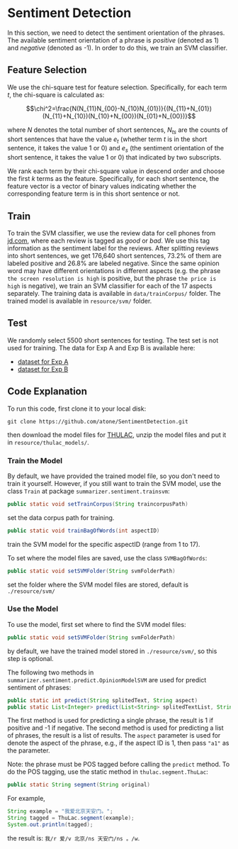 # Sentiment Detection

In this section, we need to detect the sentiment orientation of the phrases. The available sentiment orientation of a phrase is *positive* (denoted as 1) and *negative* (denoted as -1). In order to do this, we train an SVM classifier.

## Feature Selection

We use the chi-square test for feature selection. Specifically, for each term $t$, the chi-square is calculated as:

$$\chi^2=\frac{N(N_{11}N_{00}-N_{10}N_{01})}{(N_{11}+N_{01})(N_{11}+N_{10})(N_{10}+N_{00})(N_{01}+N_{00})}$$

where $N$ denotes the total number of short sentences, $N_{ts}$ are the counts of short sentences that have the value $e_t$ (whether term $t$ is in the short sentence, it takes the value 1 or 0) and $e_s$ (the sentiment orientation of the short sentence, it takes the value 1 or 0) that indicated by two subscripts.

We rank each term by their chi-square value in descend order and choose the first $k$ terms as the feature. Specifically, for each short sentence, the feature vector is a vector of binary values indicating whether the corresponding feature term is in this short sentence or not.

## Train

To train the SVM classifier, we use the review data for cell phones from [jd.com](http://www.jd.com), where each review is tagged as *good* or *bad*. We use this tag information as the sentiment label for the reviews. After splitting reviews into short sentences, we get 176,640 short sentences, 73.2% of them are labeled positive and 26.8% are labeled negative. Since the same opinion word may have different orientations in different aspects (e.g. the phrase `the screen resolution is high` is positive, but the phrase `the price is high` is negative), we train an SVM classifier for each of the 17 aspects separately. The training data is available in `data/trainCorpus/` folder. The trained model is available in `resource/svm/` folder.

## Test

We randomly select 5500 short sentences for testing. The test set is not used for training. The data for Exp A and Exp B is available here:

- [dataset for Exp A](https://raw.githubusercontent.com/atone/SentimentDetection/master/data/test/exp_a.txt)
- [dataset for Exp B](https://raw.githubusercontent.com/atone/SentimentDetection/master/data/test/exp_b.txt)

## Code Explanation

To run this code, first clone it to your local disk: 

```
git clone https://github.com/atone/SentimentDetection.git
```

then download the model files for [THULAC](http://thulac.thunlp.org/message), unzip the model files and put it in `resource/thulac_models/`.

### Train the Model

By default, we have provided the trained model file, so you don't need to train it yourself. However, if you still want to train the SVM model, use the class `Train` at package `summarizer.sentiment.trainsvm`:

```java
public static void setTrainCorpus(String traincorpusPath)
```
set the data corpus path for training.

```java
public static void trainBagOfWords(int aspectID)
```
train the SVM model for the specific aspectID (range from 1 to 17).

To set where the model files are saved, use the class `SVMBagOfWords`:

```java
public static void setSVMFolder(String svmFolderPath)
```
set the folder where the SVM model files are stored, default is `./resource/svm/`

### Use the Model

To use the model, first set where to find the SVM model files:

```java
public static void setSVMFolder(String svmFolderPath)
```
by default, we have the trained model stored in `./resource/svm/`, so this step is optional.

The following two methods in `summarizer.sentiment.predict.OpinionModelSVM` are used for predict sentiment of phrases:

```java
public static int predict(String splitedText, String aspect)
public static List<Integer> predict(List<String> splitedTextList, String aspect)
```
The first method is used for predicting a single phrase, the result is 1 if positive and -1 if negative. The second method is used for predicting a list of phrases, the result is a list of results. The `aspect` parameter is used for denote the aspect of the phrase, e.g., if the aspect ID is 1, then pass `"a1"` as the parameter.

Note: the phrase must be POS tagged before calling the `predict` method. To do the POS tagging, use the static method in `thulac.segment.ThuLac`:

```java
public static String segment(String original)
```

For example, 

```java
String example = "我爱北京天安门。";
String tagged = ThuLac.segment(example);
System.out.println(tagged);
```

the result is: `我/r 爱/v 北京/ns 天安门/ns 。/w`.





